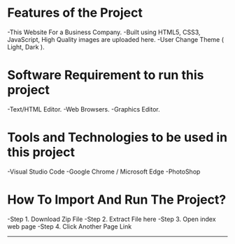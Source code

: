 # Features of the Project

-This Website For a Business Company. 
-Built using HTML5, CSS3, JavaScript, High Quality images are uploaded here.
-User Change Theme ( Light, Dark ).


# Software Requirement to run this project

-Text/HTML Editor.
-Web Browsers.
-Graphics Editor.


# Tools and Technologies to be used in this project

-Visual Studio Code
-Google Chrome / Microsoft Edge
-PhotoShop


# How To Import And Run The Project?

-Step 1. Download Zip File
-Step 2. Extract File here
-Step 3. Open index web page
-Step 4. Click Another Page Link

----------------------------------------------------------------------------
